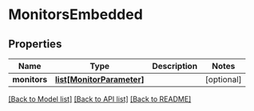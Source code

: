 # MonitorsEmbedded

## Properties
Name | Type | Description | Notes
------------ | ------------- | ------------- | -------------
**monitors** | [**list[MonitorParameter]**](MonitorParameter.md) |  | [optional] 

[[Back to Model list]](../README.md#documentation-for-models) [[Back to API list]](../README.md#documentation-for-api-endpoints) [[Back to README]](../README.md)


